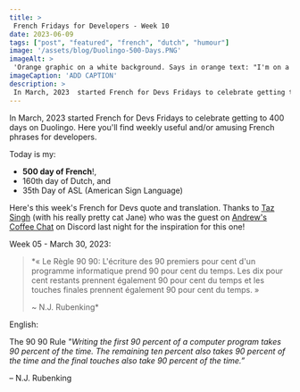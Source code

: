 ```yaml
---
title: >
 French Fridays for Developers - Week 10
date: 2023-06-09
tags: ["post", "featured", "french", "dutch", "humour"]
image: '/assets/blog/Duolingo-500-Days.PNG'
imageAlt: >
 'Orange graphic on a white background. Says in orange text: "I'm on a 500 day language learning streak!" At the bottom in green text "Duolingo". There's a stylized orange and yellow flame on the right.'
imageCaption: 'ADD CAPTION'
description: >
 In March, 2023  started French for Devs Fridays to celebrate getting to 400 days on Duolingo. Here you'll find weekly useful and/or amusing French phrases for developers.  « Le Règle 90 90: L'écriture des 90 premiers pour cent d'un programme informatique prend 90 pour cent du temps. Les dix pour cent restants prennent également 90 pour cent du temps et les touches finales prennent également 90 pour cent du temps. » Read the full post for the translation.
---
```

In March, 2023  started French for Devs Fridays to celebrate getting to 400 days on Duolingo. Here you'll find weekly useful and/or amusing French phrases for developers. 

Today is my:
- **500 day of French**!, 
- 160th day of Dutch, and 
- 35th Day of ASL (American Sign Language)

Here's this week's French for Devs quote and translation. Thanks to
<a href="https://www.linkedin.com/in/taz-singh-468b59109" _target_="__blank_">Taz Singh</a> (with his really pretty cat Jane) who was the guest on <a href="https://www.linkedin.com/company/andrews-coffee-chats/" _target_="__blank_">Andrew's Coffee Chat</a> on Discord last night for the inspiration for this one!

Week 05 - March 30, 2023:

>*« Le Règle 90 90:
>L'écriture des 90 premiers pour cent d'un programme informatique prend 90 pour cent du temps. Les dix pour cent restants prennent également 90 pour cent du temps et les touches finales prennent également 90 pour cent du temps. »
>
>~ N.J. Rubenking*

English:  

The 90 90 Rule
*"Writing the first 90 percent of a computer program takes 90 percent of the time. The remaining ten percent also takes 90 percent of the time and the final touches also take 90 percent of the time.”*

– N.J. Rubenking
